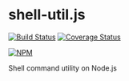 shell-util.js
============

[![Build Status](https://travis-ci.org/norahiko/shell-util.svg?branch=master)](https://travis-ci.org/norahiko/shell-util)
[![Coverage Status](https://coveralls.io/repos/norahiko/shell-util/badge.png)](https://coveralls.io/r/norahiko/shell-util)

[![NPM](https://nodei.co/npm/shell-util.png)](https://nodei.co/npm/shell-util/)

Shell command utility on Node.js

